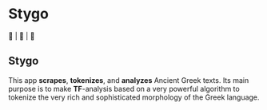# Stygo

🐍 | 🦏 | 🐘

## Stygo

This app **scrapes**, **tokenizes**, and **analyzes** Ancient Greek texts. Its main purpose is to make **TF**-analysis based on a very powerful algorithm to tokenize the very rich and sophisticated morphology of the Greek language. 
